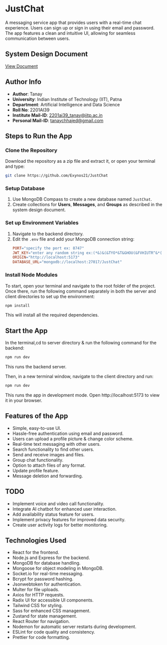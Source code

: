 # JustChat

A messaging service app that provides users with a real-time chat experience. Users can sign up or sign in using their email and password. The app features a clean and intuitive UI, allowing for seamless communication between users.

## System Design Document
[View Document](https://docs.google.com/document/d/10YoI5fRNB7dI55H-4o5YCKDsuYd25mPj60k_Uf8yWog/edit?usp=sharing)

## Author Info
- **Author**: Tanay
- **University**: Indian Institute of Technology (IIT), Patna
- **Department**: Artificial Intelligence and Data Science
- **Roll No**: 2201AI39
- **Institute Mail-ID**: 2201ai39_tanay@iitp.ac.in
- **Personal Mail-ID**: tanaychhajed@gmail.com

## Steps to Run the App

### Clone the Repository
Download the repository as a zip file and extract it, or open your terminal and type:

```bash
git clone https://github.com/Exynos21/JustChat
```
### Setup Database
1. Use MongoDB Compass to create a new database named `JustChat`.
2. Create collections for **Users**, **Messages**, and **Groups** as described in the system design document.

### Set up Environment Variables
1. Navigate to the backend directory.
2. Edit the `.env` file and add your MongoDB connection string:
    ```makefile
    PORT="specify the port ex: 8747"
    JWT_KEY="enter any random string ex:(*&)&(&TYO*&T&GHOU(&FVHIUTR^&*(*&^())))"
    ORIGIN="http://localhost:5173"
    DATABASE_URL="mongodb://localhost:27017/JustChat"
    ```

### Install Node Modules

To start, open your terminal and navigate to the root folder of the project. Once there, run the following command separately in both the server and client directories to set up the environment:
```bash
npm install
```
This will install all the required dependencies.
## Start the App

In the terminal,cd to server directory & run the following command for the backend:

```bash
npm run dev
```
This runs the backend server.

Then, in a new terminal window, navigate to the client directory and run:
```bash
npm run dev
```
This runs the app in development mode. Open http://localhost:5173 to view it in your browser.

## Features of the App
- Simple, easy-to-use UI.
- Hassle-free authentication using email and password.
- Users can upload a profile picture & change color scheme.
- Real-time text messaging with other users.
- Search functionality to find other users.
- Send and receive images and files.
- Group chat functionality.
- Option to attach files of any format.
- Update profile feature.
- Message deletion and forwarding.

## TODO

- Implement voice and video call functionality.
- Integrate AI chatbot for enhanced user interaction.
- Add availability status feature for users.
- Implement privacy features for improved data security.
- Create user activity logs for better monitoring.


## Technologies Used

- React for the frontend.
- Node.js and Express for the backend.
- MongoDB for database handling.
- Mongoose for object modeling in MongoDB.
- Socket.io for real-time messaging.
- Bcrypt for password hashing.
- Jsonwebtoken for authentication.
- Multer for file uploads.
- Axios for HTTP requests.
- Radix UI for accessible UI components.
- Tailwind CSS for styling.
- Sass for enhanced CSS management.
- Zustand for state management.
- React Router for navigation.
- Nodemon for automatic server restarts during development.
- ESLint for code quality and consistency.
- Prettier for code formatting.


